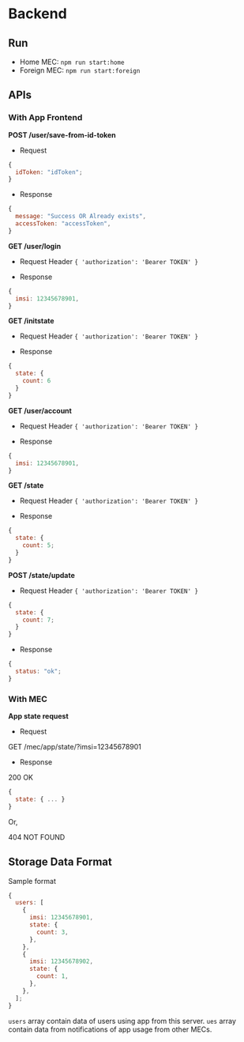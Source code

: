 # Backend

## Run

- Home MEC: `npm run start:home`
- Foreign MEC: `npm run start:foreign`

## APIs

### With App Frontend

**POST /user/save-from-id-token**

- Request

```js
{
  idToken: "idToken";
}
```

- Response

```js
{
  message: "Success OR Already exists",
  accessToken: "accessToken",
}
```

**GET /user/login**

- Request
  Header `{ 'authorization': 'Bearer TOKEN' }`

- Response

```js
{
  imsi: 12345678901,
}
```

**GET /initstate**

- Request
  Header `{ 'authorization': 'Bearer TOKEN' }`

- Response

```js
{
  state: {
    count: 6
  }
}
```

**GET /user/account**

- Request
  Header `{ 'authorization': 'Bearer TOKEN' }`

- Response

```js
{
  imsi: 12345678901,
}
```

**GET /state**

- Request
  Header `{ 'authorization': 'Bearer TOKEN' }`

- Response

```js
{
  state: {
    count: 5;
  }
}
```

**POST /state/update**

- Request
  Header `{ 'authorization': 'Bearer TOKEN' }`

```js
{
  state: {
    count: 7;
  }
}
```

- Response

```js
{
  status: "ok";
}
```

### With MEC

**App state request**

- Request

GET /mec/app/state/?imsi=12345678901

- Response

200 OK

```js
{
  state: { ... }
}
```

Or,

404 NOT FOUND

## Storage Data Format

Sample format

```js
{
  users: [
    {
      imsi: 12345678901,
      state: {
        count: 3,
      },
    },
    {
      imsi: 12345678902,
      state: {
        count: 1,
      },
    },
  ];
}
```

`users` array contain data of users using app from this server. `ues` array contain data from notifications of app usage from other MECs.
